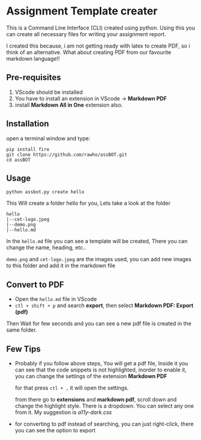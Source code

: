 # Assignment Template creater

This is a Command Line Interface (CLI) created using python. Using this you can create all necessary files for writing your assignment report.

I created this because, i am not getting ready with latex to create PDF, so i think of an alternative. What about creating PDF from our favourite markdown language!!

## Pre-requisites
1. VScode should be installed
2. You have to install an extension in VScode -> **Markdown PDF**
3. install **Markdown All in One** extension also. 

## Installation
open a terminal window and type:

    pip install fire
    git clone https://github.com/rawho/assBOT.git
    cd assBOT
    

## Usage
    python assbot.py create hello

This Will create a folder hello for you, Lets take a look at the folder

    hello
    |--cet-logo.jpeg
    |--demo.png
    |--hello.md

In the `hello.md` file you can see  a template will be created, There you can change the name, heading, etc..

`demo.png` and `cet-logo.jpeg` are the images used, you can add new images to this folder and add it in the markdown file

## Convert to PDF
- Open the `hello.md` file in VScode
- `ctl + shift + p` and search **export**, then select **Markdown PDF: Export (pdf)** 

Then Wait for few seconds and you can see a new pdf file is created in the same folder.


## Few Tips
- Probably if you follow above steps, You will get a pdf file, Inside it you can see that the code snippets is not highlighted, inorder to enable it, you can change the settings of the extension **Markdown PDF**
 
    for that press `ctl + ,` it will open the settings.

    from there go to **extensions** and **markdown pdf**, scroll down and  change the highlight style. There is a dropdown. You can select any one from it. My suggestion is *a11y-dark.css*
- for converting to pdf instead of searching, you can just right-click, there you can see the option to export

